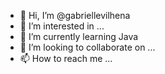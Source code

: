 - 👋 Hi, I’m @gabriellevilhena
- 👀 I’m interested in ...
- 🌱 I’m currently learning  Java
- 💞️ I’m looking to collaborate on ...
- 📫 How to reach me ...

<!---
gabriellevilhena/gabriellevilhena is a ✨ special ✨ repository because its `README.md` (this file) appears on your GitHub profile.
You can click the Preview link to take a look at your changes.
--->
